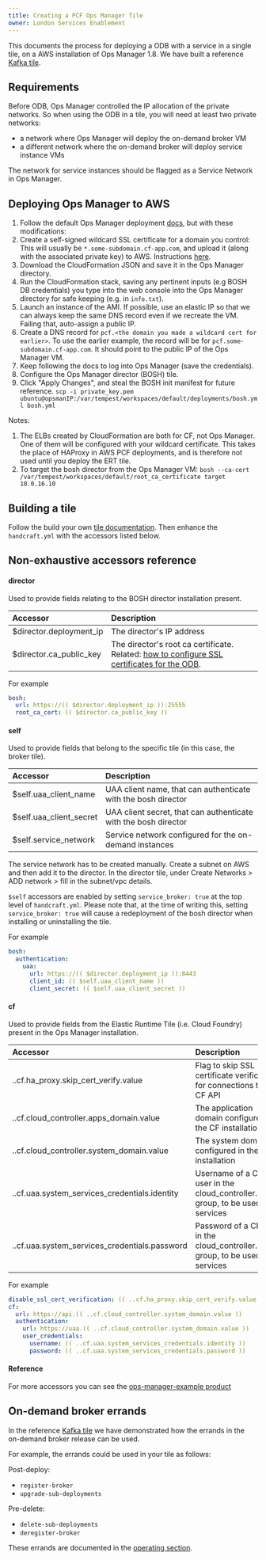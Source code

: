 ```yaml
---
title: Creating a PCF Ops Manager Tile
owner: London Services Enablement
---
```


This documents the process for deploying a ODB with a service in a single tile, on a AWS installation of Ops Manager 1.8. We have built a reference [Kafka tile](https://github.com/pivotal-cf-experimental/example-kafka-on-demand-tile).

## <a id="requirements"></a>Requirements

Before ODB, Ops Manager controlled the IP allocation of the private networks. So when using the ODB in a tile, you will need at least two private networks:

- a network where Ops Manager will deploy the on-demand broker VM
- a different network where the on-demand broker will deploy service instance VMs

The network for service instances should be flagged as a Service Network in Ops Manager.

## <a id="deploying"></a>Deploying Ops Manager to AWS

1. Follow the default Ops Manager deployment [docs](https://docs.pivotal.io/pivotalcf/customizing/cloudform-template.html), but with these modifications:
  1. Create a self-signed wildcard SSL certificate for a domain you control: This will usually be `*.some-subdomain.cf-app.com`, and upload it (along with the associated private key) to AWS. Instructions [here](http://docs.aws.amazon.com/ElasticLoadBalancing/latest/DeveloperGuide/ssl-server-cert.html#create-cert).
  1. Download the CloudFormation JSON and save it in the Ops Manager directory.
  1. Run the CloudFormation stack, saving any pertinent inputs (e.g BOSH DB credentials) you type into the web console into the Ops Manager directory for safe keeping (e.g. in `info.txt`).
  1. Launch an instance of the AMI. If possible, use an elastic IP so that we can always keep the same DNS record even if we recreate the VM. Failing that, auto-assign a public IP.
  1. Create a DNS record for `pcf.<the domain you made a wildcard cert for earlier>`. To use the earlier example, the record will be for `pcf.some-subdomain.cf-app.com`. It should point to the public IP of the Ops Manager VM.
1. Keep following the docs to log into Ops Manager (save the credentials).
1. Configure the Ops Manager director (BOSH) tile.
1. Click "Apply Changes", and steal the BOSH init manifest for future reference. `scp -i private_key.pem ubuntu@opsmanIP:/var/tempest/workspaces/default/deployments/bosh.yml bosh.yml`

Notes:

1. The ELBs created by CloudFormation are both for CF, not Ops Manager. One of them will be configured with your wildcard certificate. This takes the place of HAProxy in AWS PCF deployments, and is therefore not used until you deploy the ERT tile.
1. To target the bosh director from the Ops Manager VM: `bosh --ca-cert /var/tempest/workspaces/default/root_ca_certificate target 10.0.16.10`

## <a id="building"></a>Building a tile

Follow the build your own [tile documentation](https://docs.pivotal.io/partners/deploying-with-ops-man-tile.html#build-your-own). Then enhance the `handcraft.yml` with the accessors listed below.

## <a id="accessors"></a>Non-exhaustive accessors reference

#### director

Used to provide fields relating to the BOSH director installation present.

| Accessor                  | Description                                                                                                                    |
|:--------------------------|:-------------------------------------------------------------------------------------------------------------------------------|
| $director.deployment\_ip  | The director's IP address                                                                                                      |
| $director.ca\_public\_key | The director's root ca certificate. Related: [how to configure SSL certificates for the ODB](operating.html#ssl-certificates). |

For example

```yaml
bosh:
  url: https://(( $director.deployment_ip )):25555
  root_ca_cert: (( $director.ca_public_key ))
```

#### self

Used to provide fields that belong to the specific tile (in this case, the broker tile).

| Accessor                  | Description                                                     |
|:--------------------------|:----------------------------------------------------------------|
| $self.uaa\_client_name    | UAA client name, that can authenticate with the bosh director   |
| $self.uaa\_client\_secret | UAA client secret, that can authenticate with the bosh director |
| $self.service\_network    | Service network configured for the on-demand instances          |


The service network has to be created manually. Create a subnet on AWS and then add it to the director. In the director tile, under Create Networks > ADD network > fill in the subnet/vpc details.

`$self` accessors are enabled by setting `service_broker: true` at the top level of `handcraft.yml`. Please note that, at the time of writing this, setting `service_broker: true` will cause a redeployment of the bosh director when installing or uninstalling the tile.

For example

```yaml
bosh:
  authentication:
    uaa:
      url: https://(( $director.deployment_ip )):8443
      client_id: (( $self.uaa_client_name ))
      client_secret: (( $self.uaa_client_secret ))
```

#### cf

Used to provide fields from the Elastic Runtime Tile (i.e. Cloud Foundry) present in the Ops Manager installation.

| Accessor                                        | Description                                                                        |
|:------------------------------------------------|:-----------------------------------------------------------------------------------|
| ..cf.ha\_proxy.skip\_cert\_verify.value         | Flag to skip SSL certificate verification for connections to the CF API            |
| ..cf.cloud\_controller.apps\_domain.value       | The application domain configured in the CF installation                           |
| ..cf.cloud\_controller.system\_domain.value     | The system domain configured in the CF installation                                |
| ..cf.uaa.system\_services\_credentials.identity | Username of a CF user in the cloud\_controller.admin group, to be used by services |
| ..cf.uaa.system\_services\_credentials.password | Password of a CF user in the cloud\_controller.admin group, to be used by services |

For example

```yaml
disable_ssl_cert_verification: (( ..cf.ha_proxy.skip_cert_verify.value ))
cf:
  url: https://api.(( ..cf.cloud_controller.system_domain.value ))
  authentication:
    url: https://uaa.(( ..cf.cloud_controller.system_domain.value ))
    user_credentials:
      username: (( ..cf.uaa.system_services_credentials.identity ))
      password: (( ..cf.uaa.system_services_credentials.password ))
```

#### Reference

For more accessors you can see the [ops-manager-example product](https://github.com/pivotal-cf-experimental/ops-manager-example)

## <a id="errands"></a>On-demand broker errands

In the reference [Kafka tile](https://github.com/pivotal-cf-experimental/example-kafka-on-demand-tile) we have demonstrated how the errands in the on-demand broker release can be used.

For example, the errands could be used in your tile as follows:

Post-deploy:

- `register-broker`
- `upgrade-sub-deployments`

Pre-delete:

- `delete-sub-deployments`
- `deregister-broker`

These errands are documented in the [operating section](operating.html#management).
